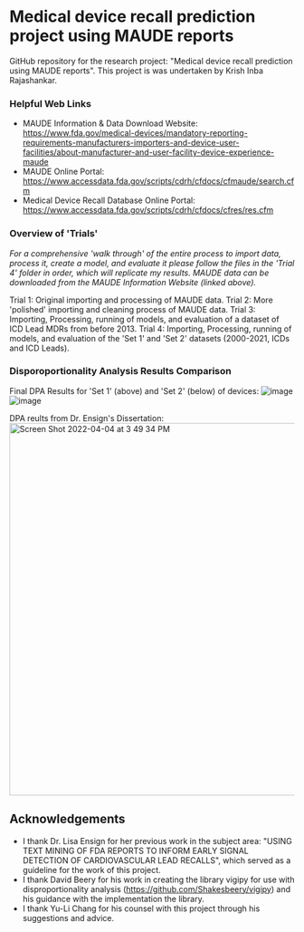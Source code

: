 # Medical device recall prediction project using MAUDE reports
GitHub repository for the research project: "Medical device recall prediction using MAUDE reports".
This project is was undertaken by Krish Inba Rajashankar.


### Helpful Web Links
- MAUDE Information & Data Download Website: https://www.fda.gov/medical-devices/mandatory-reporting-requirements-manufacturers-importers-and-device-user-facilities/about-manufacturer-and-user-facility-device-experience-maude
- MAUDE Online Portal: https://www.accessdata.fda.gov/scripts/cdrh/cfdocs/cfmaude/search.cfm
- Medical Device Recall Database Online Portal: https://www.accessdata.fda.gov/scripts/cdrh/cfdocs/cfres/res.cfm


### Overview of 'Trials'
*For a comprehensive 'walk through' of the entire process to import data, process it, create a model, and evaluate it please follow the files in the 'Trial 4' folder in order, which will replicate my results. MAUDE data can be downloaded from the MAUDE Information Website (linked above).*

Trial 1: Original importing and processing of MAUDE data.
Trial 2: More 'polished' importing and cleaning process of MAUDE data.
Trial 3: Importing, Processing, running of models, and evaluation of a dataset of ICD Lead MDRs from before 2013. 
Trial 4: Importing, Processing, running of models, and evaluation of the 'Set 1' and 'Set 2' datasets (2000-2021, ICDs and ICD Leads).


### Disporoportionality Analysis Results Comparison
Final DPA Results for 'Set 1' (above) and 'Set 2' (below) of devices:
![image](https://user-images.githubusercontent.com/95374189/161629281-e95f41c7-ec17-44d0-802e-22453a24d208.png)
![image](https://user-images.githubusercontent.com/95374189/161629312-5032c324-dc43-454b-8fa2-165ab8241358.png)

DPA reults from Dr. Ensign's Dissertation:<br/>
<img width="658" alt="Screen Shot 2022-04-04 at 3 49 34 PM" src="https://user-images.githubusercontent.com/95374189/161629688-10874200-fd16-4b6a-9275-8e301b53e016.png">


## Acknowledgements
- I thank Dr. Lisa Ensign for her previous work in the subject area: "USING TEXT MINING OF FDA REPORTS TO INFORM EARLY SIGNAL DETECTION OF CARDIOVASCULAR LEAD RECALLS", which served as a guideline for the work of this project.
- I thank David Beery for his work in creating the library vigipy for use with disproportionality analysis (https://github.com/Shakesbeery/vigipy) and his guidance with the implementation the library.
- I thank Yu-Li Chang for his counsel with this project through his suggestions and advice.
